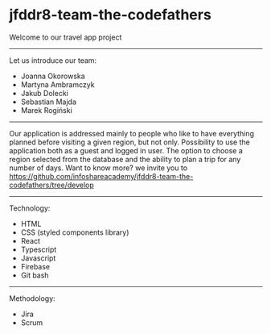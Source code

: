# jfddr8-team-the-codefathers

Welcome to our travel app project
__________________________________

Let us introduce our team:
 <ul>
 <li>Joanna Okorowska</li>
 <li>Martyna Ambramczyk</li>
 <li>Jakub Dolecki</li>
 <li>Sebastian Majda</li>
 <li>Marek Rogiński</li>
 </ul>
 
_______________________________________________________________________________________________________________________________

Our application is addressed mainly to people who like to have everything planned before visiting a given region, but not only. Possibility to use the application both as a guest and logged in user. The option to choose a region selected from the database and the ability to plan a trip for any number of days. Want to know more? we invite you to https://github.com/infoshareacademy/jfddr8-team-the-codefathers/tree/develop

_______________________________________________________________________________________________________________________________ 
 
 Technology:
 <ul>
 <li>HTML</li>
 <li>CSS (styled components library)</li>
 <li>React</li>
 <li>Typescript</li>
 <li>Javascript</li>
 <li>Firebase</li>
 <li>Git bash</li>
 </ul>

________________________________________________________________________________________________________________________________

 Methodology:
 <ul>
 <li>Jira</li>
 <li>Scrum</li>
 </ul>
 
